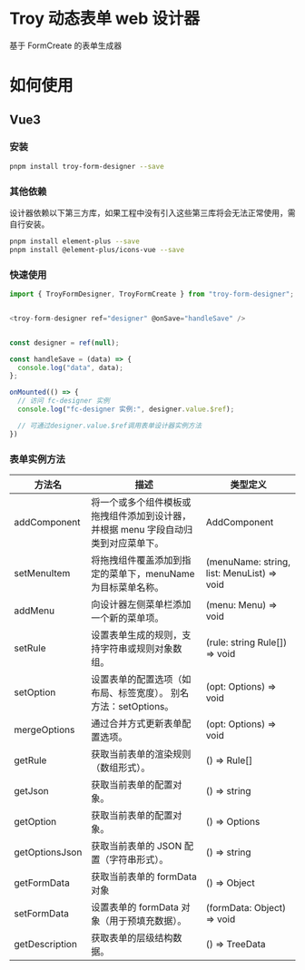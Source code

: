 <!--
 * @Descripttion:
 * @version:
 * @Author: wangmin
 * @Date: 2025-04-27 15:03:16
 * @LastEditors: wangmin
 * @LastEditTime: 2025-05-13 15:01:55
-->

# Troy 动态表单 web 设计器

基于 FormCreate 的表单生成器

# 如何使用

## Vue3

### 安装

```bash
pnpm install troy-form-designer --save
```

### 其他依赖

设计器依赖以下第三方库，如果工程中没有引入这些第三库将会无法正常使用，需自行安装。

```bash
pnpm install element-plus --save
pnpm install @element-plus/icons-vue --save
```

### 快速使用

```js
import { TroyFormDesigner, TroyFormCreate } from "troy-form-designer";


<troy-form-designer ref="designer" @onSave="handleSave" />


const designer = ref(null);

const handleSave = (data) => {
  console.log("data", data);
};

onMounted(() => {
  // 访问 fc-designer 实例
  console.log("fc-designer 实例:", designer.value.$ref);

  // 可通过designer.value.$ref调用表单设计器实例方法
})

```

### 表单实例方法

| 方法名         | 描述                                                                               | 类型定义                                   |
| -------------- | ---------------------------------------------------------------------------------- | ------------------------------------------ |
| addComponent   | 将一个或多个组件模板或拖拽组件添加到设计器，并根据 menu 字段自动归类到对应菜单下。 | AddComponent                               |
| setMenuItem    | 将拖拽组件覆盖添加到指定的菜单下，menuName 为目标菜单名称。                        | (menuName: string, list: MenuList) => void |
| addMenu        | 向设计器左侧菜单栏添加一个新的菜单项。                                             | (menu: Menu) => void                       |
| setRule        | 设置表单生成的规则，支持字符串或规则对象数组。                                     | (rule: string Rule[]) => void              |
| setOption      | 设置表单的配置选项（如布局、标签宽度）。 别名方法：setOptions。                    | (opt: Options) => void                     |
| mergeOptions   | 通过合并方式更新表单配置选项。                                                     | (opt: Options) => void                     |
| getRule        | 获取当前表单的渲染规则（数组形式）。                                               | () => Rule[]                               |
| getJson        | 获取当前表单的配置对象。                                                           | () => string                               |
| getOption      | 获取当前表单的配置对象。                                                           | () => Options                              |
| getOptionsJson | 获取当前表单的 JSON 配置（字符串形式）。                                           | () => string                               |
| getFormData    | 获取当前表单的 formData 对象                                                       | () => Object                               |
| setFormData    | 设置表单的 formData 对象（用于预填充数据）。                                       | (formData: Object) => void                 |
| getDescription | 获取表单的层级结构数据。                                                           | () => TreeData                             |
